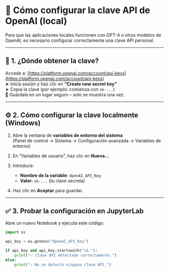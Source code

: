 # 🔐 Cómo configurar la clave API de OpenAI (local)

Para que las aplicaciones locales funcionen con GPT-4 u otros modelos de OpenAI, es necesario configurar correctamente una clave API personal.

---

## 🧾 1. ¿Dónde obtener la clave?

Accede a: [https://platform.openai.com/account/api-keys](https://platform.openai.com/account/api-keys)  
➤ Inicia sesión y haz clic en **“Create new secret key”**  
➤ Copia la clave (por ejemplo: comienza con `sk-...`)  
🔐 Guárdala en un lugar seguro – solo se muestra una vez.

---

## ⚙️ 2. Cómo configurar la clave localmente (Windows)

1. Abre la ventana de **variables de entorno del sistema**  
   (Panel de control → Sistema → Configuración avanzada → Variables de entorno)

2. En “Variables de usuario”, haz clic en **Nueva…**

3. Introduce:

   - **Nombre de la variable**: `OpenAI_API_Key`  
   - **Valor**: `sk-...` (tu clave secreta)

4. Haz clic en **Aceptar** para guardar.

---

## ✅ 3. Probar la configuración en JupyterLab

Abre un nuevo Notebook y ejecuta este código:

```python
import os

api_key = os.getenv("OpenAI_API_Key")

if api_key and api_key.startswith("sk-"):
    print("✅ Clave API detectada correctamente.")
else:
    print("⚠️ No se detectó ninguna clave API.")
